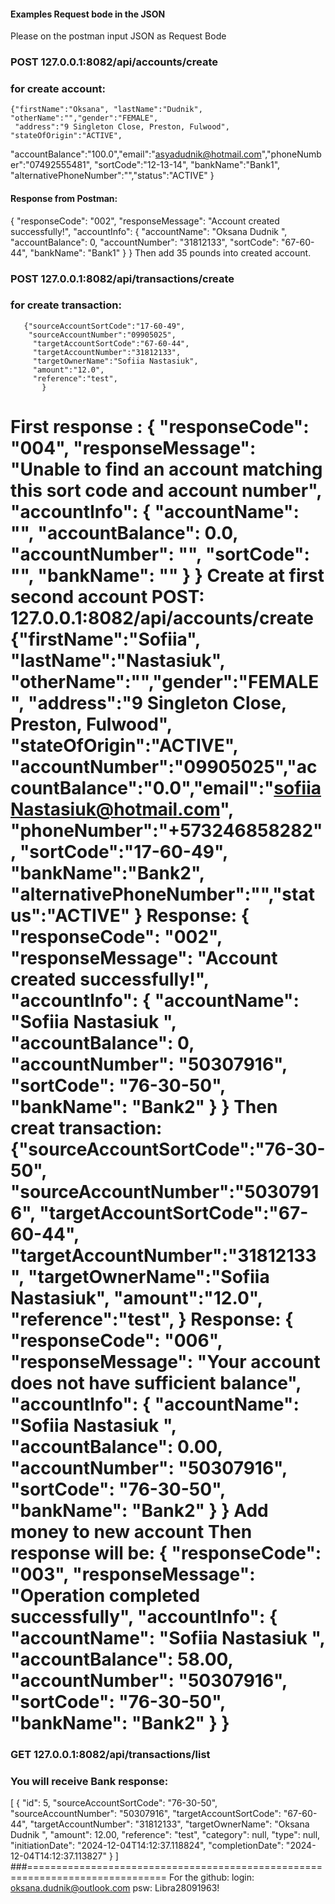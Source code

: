 #### Examples Request bode in the JSON 

Please on the postman input JSON as Request Bode

### POST 127.0.0.1:8082/api/accounts/create
### for create account:
    {"firstName":"Oksana", "lastName":"Dudnik", "otherName":"","gender":"FEMALE",
     "address":"9 Singleton Close, Preston, Fulwood", "stateOfOrigin":"ACTIVE",
"accountBalance":"100.0","email":"asyadudnik@hotmail.com","phoneNumber":"07492555481", "sortCode":"12-13-14", "bankName":"Bank1",
"alternativePhoneNumber":"","status":"ACTIVE"
}
#### Response from Postman:
{
"responseCode": "002",
"responseMessage": "Account created successfully!",
"accountInfo": {
"accountName": "Oksana Dudnik ",
"accountBalance": 0,
"accountNumber": "31812133",
"sortCode": "67-60-44",
"bankName": "Bank1"
}
}
Then add 35 pounds into created account.

### POST 127.0.0.1:8082/api/transactions/create    
### for create transaction:
       {"sourceAccountSortCode":"17-60-49",
        "sourceAccountNumber":"09905025",
         "targetAccountSortCode":"67-60-44",
         "targetAccountNumber":"31812133",
         "targetOwnerName":"Sofiia Nastasiuk",
         "amount":"12.0",
         "reference":"test",
           }
#####
First response :
{
"responseCode": "004",
"responseMessage": "Unable to find an account matching this sort code and account number",
"accountInfo": {
"accountName": "",
"accountBalance": 0.0,
"accountNumber": "",
"sortCode": "",
"bankName": ""
}
}
Create at first second account 
       POST: 127.0.0.1:8082/api/accounts/create
{"firstName":"Sofiia", "lastName":"Nastasiuk", "otherName":"","gender":"FEMALE",
"address":"9 Singleton Close, Preston, Fulwood", "stateOfOrigin":"ACTIVE",
"accountNumber":"09905025","accountBalance":"0.0","email":"sofiiaNastasiuk@hotmail.com",
"phoneNumber":"+573246858282", "sortCode":"17-60-49", "bankName":"Bank2",
"alternativePhoneNumber":"","status":"ACTIVE"
}
Response:
{
"responseCode": "002",
"responseMessage": "Account created successfully!",
"accountInfo": {
"accountName": "Sofiia Nastasiuk ",
"accountBalance": 0,
"accountNumber": "50307916",
"sortCode": "76-30-50",
"bankName": "Bank2"
}
}
Then creat transaction:
{"sourceAccountSortCode":"76-30-50",
"sourceAccountNumber":"50307916",
"targetAccountSortCode":"67-60-44",
"targetAccountNumber":"31812133",
"targetOwnerName":"Sofiia Nastasiuk",
"amount":"12.0",
"reference":"test",
}
Response:
{
"responseCode": "006",
"responseMessage": "Your account does not have sufficient balance",
"accountInfo": {
"accountName": "Sofiia Nastasiuk ",
"accountBalance": 0.00,
"accountNumber": "50307916",
"sortCode": "76-30-50",
"bankName": "Bank2"
}
}
Add money to new account
Then response will be:
{
"responseCode": "003",
"responseMessage": "Operation completed successfully",
"accountInfo": {
"accountName": "Sofiia Nastasiuk ",
"accountBalance": 58.00,
"accountNumber": "50307916",
"sortCode": "76-30-50",
"bankName": "Bank2"
}
}
==============================================================
### GET 127.0.0.1:8082/api/transactions/list
### You will receive Bank response:
[
{
"id": 5,
"sourceAccountSortCode": "76-30-50",
"sourceAccountNumber": "50307916",
"targetAccountSortCode": "67-60-44",
"targetAccountNumber": "31812133",
"targetOwnerName": "Oksana Dudnik ",
"amount": 12.00,
"reference": "test",
"category": null,
"type": null,
"initiationDate": "2024-12-04T14:12:37.118824",
"completionDate": "2024-12-04T14:12:37.113827"
}
]
###==============================================================================
For the github:
login: oksana.dudnik@outlook.com
psw: Libra28091963!
